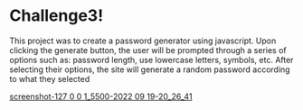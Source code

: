 # Challenge3!

This project was to create a password generator using javascript. Upon clicking the generate button, the user will be prompted through a 
series of options such as: password length, use lowercase letters, symbols, etc. After selecting their options, the site will generate a random password according
to what they selected

[screenshot-127 0 0 1_5500-2022 09 19-20_26_41](https://user-images.githubusercontent.com/104804156/191141654-41aec402-206b-4fe2-b2ff-c161002e6c61.png)
